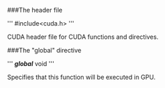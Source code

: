 ###The header file

'''
#include<cuda.h>
'''

CUDA header file for CUDA functions and directives. 


###The "global" directive

'''
___global___ void
'''

Specifies that this function will be executed in GPU. 


